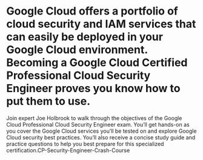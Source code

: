 # Google Cloud offers a portfolio of cloud security and IAM services that can easily be deployed in your Google Cloud environment. Becoming a Google Cloud Certified Professional Cloud Security Engineer proves you know how to put them to use.

Join expert Joe Holbrook to walk through the objectives of the Google Cloud Professional Cloud Security Engineer exam. You’ll get hands-on as you cover the Google Cloud services you’ll be tested on and explore Google Cloud security best practices. You’ll also receive a concise study guide and practice questions to help you best prepare for this specialized certification.CP-Security-Engineer-Crash-Course

